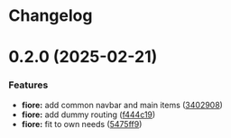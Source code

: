 # Changelog

# 0.2.0 (2025-02-21)


### Features

* **fiore:** add common navbar and main items ([3402908](https://github.com/AK2083/fiore/commit/340290840df20cd1eb142bdd6e75c03615b8229e))
* **fiore:** add dummy routing ([f444c19](https://github.com/AK2083/fiore/commit/f444c19b89f220fc1005ced5079155bb79c66aa1))
* **fiore:** fit to own needs ([5475ff9](https://github.com/AK2083/fiore/commit/5475ff9ac1e3012f0d955ec1eb677668c1483beb))
